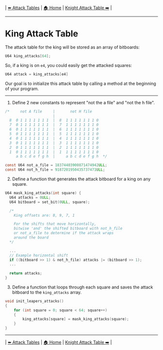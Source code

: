| [⬅️ Attack Tables](attack-tables.md) | [🏠 Home](README.md) | [Knight Attack Table ➡️](knight-attack-table.md) |

---

# King Attack Table

The attack table for the king will be stored as an array of bitboards:

```c
U64 king_attacks[64];
```
So, if a king is on `e4`, you could easily get the attacked squares:

```c
U64 attack = king_attacks[e4]
```
Our goal is to initialize this attack table by calling a method at the beginning of your program.

---
1. Define 2 new constants to represent "not the a file" and "not the h file".

```c
/*     not A file     |       not H file
                      |
  8  0 1 1 1 1 1 1 1  |  8  1 1 1 1 1 1 1 0
  7  0 1 1 1 1 1 1 1  |  7  1 1 1 1 1 1 1 0
  6  0 1 1 1 1 1 1 1  |  6  1 1 1 1 1 1 1 0
  5  0 1 1 1 1 1 1 1  |  5  1 1 1 1 1 1 1 0
  4  0 1 1 1 1 1 1 1  |  4  1 1 1 1 1 1 1 0
  3  0 1 1 1 1 1 1 1  |  3  1 1 1 1 1 1 1 0
  2  0 1 1 1 1 1 1 1  |  2  1 1 1 1 1 1 1 0
  1  0 1 1 1 1 1 1 1  |  1  1 1 1 1 1 1 1 0
     a b c d e f g h  |     a b c d e f g h  */

const U64 not_a_file = 18374403900871474942ULL;
const U64 not_h_file = 9187201950435737471ULL;
```

2. Define a function that generates the attack bitboard for a king on any square.

```c
U64 mask_king_attacks(int square) {
  U64 attacks = 0ULL;
  U64 bitboard = set_bit(0ULL, square);

  /* 
    King offsets are: 8, 9, 7, 1

    For the shifts that move horizontally,
    bitwise 'and' the shifted bitboard with not_h_file
    or not_a_file to determine if the attack wraps
    around the board
  */

  ...
  // Example horizontal shift
  if ((bitboard >> 1) & not_h_file) attacks |= (bitboard >> 1);
  ...
  
  return attacks;
}
```
3. Define a function that loops through each square and saves the attack bitboard to the `king_attacks` array.
```c
void init_leapers_attacks()
{
    for (int square = 0; square < 64; square++)
    {
        king_attacks[square] = mask_king_attacks(square);
    }
}
```
---

| [⬅️ Attack Tables](attack-tables.md) | [🏠 Home](README.md) | [Knight Attack Table ➡️](knight-attack-table.md) |
